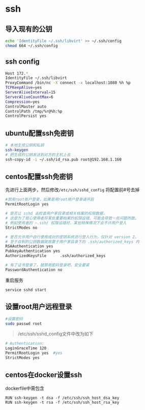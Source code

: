 <!--
 * @Description: 
 * @Author: lei.wang
 * @Date: 2019-09-08 11:18:10
 * @LastEditTime: 2019-09-08 11:18:11
 * @LastEditors: lei.wang
 -->
# ssh
## 导入现有的公钥
```bash
echo 'IdentityFile ~/.ssh/libvirt' >> ~/.ssh/config
chmod 664 ~/.ssh/config
```
## ssh config
```bash
Host 172.*
IdentityFile ~/.ssh/libvirt
ProxyCommand /bin/nc -X connect -x localhost:1080 %h %p
TCPKeepAlive=yes
ServerAliveInterval=15
ServerAliveCountMax=6
Compression=yes
ControlMaster auto
ControlPath /tmp/%r@%h:%p
ControlPersist yes
```
## ubuntu配置ssh免密钥
```bash
# 本地生成公钥和私钥
ssh-keygen
# 把生成的公钥发送到对方的主机上去
ssh-copy-id -i ~/.ssh/id_rsa.pub root@192.168.1.160 
```
## centos配置ssh免密钥

先进行上面两步，然后修改`/etc/ssh/sshd_config`
将配置前#号去掉
```bash
#禁用root账户登录，如果是用root用户登录请开启
PermitRootLogin yes

# 是否让 sshd 去检查用户家目录或相关档案的权限数据，
# 这是为了担心使用者将某些重要档案的权限设错，可能会导致一些问题所致。
# 例如使用者的 ~.ssh/ 权限设错时，某些特殊情况下会不许用户登入
StrictModes no

# 是否允许用户自行使用成对的密钥系统进行登入行为，仅针对 version 2。
# 至于自制的公钥数据就放置于用户家目录下的 .ssh/authorized_keys 内
RSAAuthentication yes
PubkeyAuthentication yes
AuthorizedKeysFile      .ssh/authorized_keys

# 有了证书登录了，就禁用密码登录吧，安全要紧
PasswordAuthentication no

```
重启服务
```
service sshd start
```

## 设置root用户远程登录
```bash
#设置密码
sudo passwd root
```
>/etc/ssh/sshd_config文件中改为如下

```bash
# Authentication:
LoginGraceTime 120
PermitRootLogin yes  #yes
StrictModes yes
```

## centos在docker设置ssh
dockerfile中需包含
```
RUN ssh-keygen -t dsa -f /etc/ssh/ssh_host_dsa_key  
RUN ssh-keygen -t rsa -f /etc/ssh/ssh_host_rsa_key
```